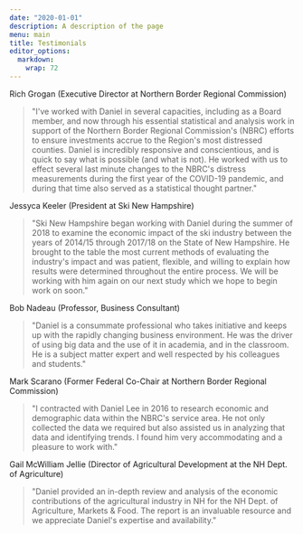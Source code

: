```yaml
---
date: "2020-01-01"
description: A description of the page
menu: main
title: Testimonials
editor_options: 
  markdown: 
    wrap: 72
---
```





Rich Grogan (Executive Director at Northern Border Regional Commission)

> "I've worked with Daniel in several capacities,
> including as a Board member, and now through his essential statistical
> and analysis work in support of the Northern Border Regional
> Commission's (NBRC) efforts to ensure investments accrue to the
> Region's
> most distressed counties. Daniel is incredibly responsive and
> conscientious, and is quick to say what is possible (and what is not).
> He worked with us to effect several last minute changes to the NBRC's
> distress measurements during the first year of the COVID-19 pandemic,
> and during that time also served as a statistical thought partner."

Jessyca Keeler (President at Ski New Hampshire)

> "Ski New Hampshire began working with Daniel
> during the summer of 2018 to examine the economic impact of the ski
> industry between the years of 2014/15 through 2017/18 on the State of
> New Hampshire. He brought to the table the most current methods of
> evaluating the industry's impact and was patient, flexible, and
> willing
> to explain how results were determined throughout the entire process.
> We
> will be working with him again on our next study which we hope to
> begin
> work on soon."

Bob Nadeau (Professor, Business Consultant)

> "Daniel is a consummate professional who takes
> initiative and keeps up with the rapidly changing business
> environment.
> He was the driver of using big data and the use of it in academia, and
> in the classroom. He is a subject matter expert and well respected by
> his colleagues and students."

Mark Scarano (Former Federal Co-Chair at Northern Border Regional
Commission)

> "I contracted with Daniel Lee in 2016 to research economic and
> demographic data within the NBRC's service area. He not only collected
> the data we required but also assisted us in analyzing that data and
> identifying trends. I found him very accommodating and a pleasure to
> work with."

Gail McWilliam Jellie (Director of Agricultural Development at the NH
Dept. of Agriculture)

> "Daniel provided an in-depth review and analysis of the economic
> contributions of the agricultural industry in NH for the NH Dept. of
> Agriculture, Markets & Food. The report is an invaluable resource and
> we appreciate Daniel's expertise and availability."
